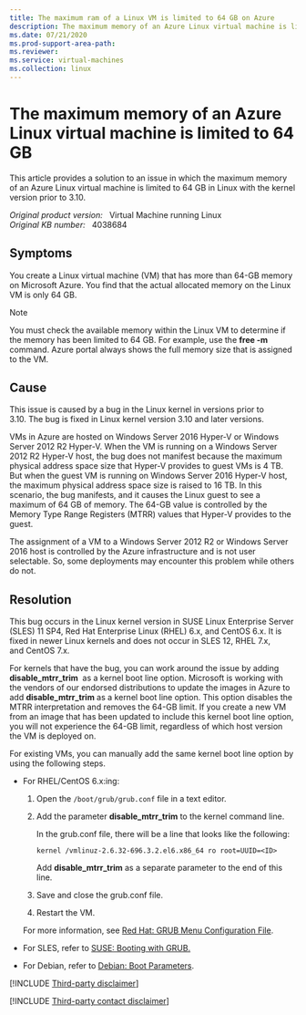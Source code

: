 ```yaml
---
title: The maximum ram of a Linux VM is limited to 64 GB on Azure
description: The maximum memory of an Azure Linux virtual machine is limited to 64 GB due to a bug in Linux with the kernel version prior to 3.10.
ms.date: 07/21/2020
ms.prod-support-area-path: 
ms.reviewer: 
ms.service: virtual-machines
ms.collection: linux
---
```

# The maximum memory of an Azure Linux virtual machine is limited to 64 GB

This article provides a solution to an issue in which the maximum memory of an Azure Linux virtual machine is limited to 64 GB in Linux with the kernel version prior to 3.10.

_Original product version:_ &nbsp; Virtual Machine running Linux  
_Original KB number:_ &nbsp; 4038684

## Symptoms

You create a Linux virtual machine (VM) that has more than 64-GB memory on Microsoft Azure. You find that the actual allocated memory on the Linux VM is only 64 GB.

> [!NOTE]
> You must check the available memory within the Linux VM to determine if the memory has been limited to 64 GB. For example, use the **free -m** command. Azure portal always shows the full memory size that is assigned to the VM.

## Cause

This issue is caused by a bug in the Linux kernel in versions prior to 3.10. The bug is fixed in Linux kernel version 3.10 and later versions.

VMs in Azure are hosted on Windows Server 2016 Hyper-V or Windows Server 2012 R2 Hyper-V. When the VM is running on a Windows Server 2012 R2 Hyper-V host, the bug does not manifest because the maximum physical address space size that Hyper-V provides to guest VMs is 4 TB. But when the guest VM is running on Windows Server 2016 Hyper-V host, the maximum physical address space size is raised to 16 TB. In this scenario, the bug manifests, and it causes the Linux guest to see a maximum of 64 GB of memory. The 64-GB value is controlled by the Memory Type Range Registers (MTRR) values that Hyper-V provides to the guest.

The assignment of a VM to a Windows Server 2012 R2 or Windows Server 2016 host is controlled by the Azure infrastructure and is not user selectable. So, some deployments may encounter this problem while others do not.

## Resolution

This bug occurs in the Linux kernel version in SUSE Linux Enterprise Server (SLES) 11 SP4, Red Hat Enterprise Linux (RHEL) 6.x, and CentOS 6.x. It is fixed in newer Linux kernels and does not occur in SLES 12, RHEL 7.x, and CentOS 7.x.
  
For kernels that have the bug, you can work around the issue by adding **disable_mtrr_trim**  as a kernel boot line option. Microsoft is working with the vendors of our endorsed distributions to update the images in Azure to add **disable_mtrr_trim** as a kernel boot line option. This option disables the MTRR interpretation and removes the 64-GB limit. If you create a new VM from an image that has been updated to include this kernel boot line option, you will not experience the 64-GB limit, regardless of which host version the VM is deployed on.

For existing VMs, you can manually add the same kernel boot line option by using the following steps.

- For RHEL/CentOS 6.x:ing:

    1. Open the `/boot/grub/grub.conf` file in a text editor.
    2. Add the parameter **disable_mtrr_trim** to the kernel command line.

        In the grub.conf file, there will be a line that looks like the following:  

        `kernel /vmlinuz-2.6.32-696.3.2.el6.x86_64 ro root=UUID=<ID>`

        Add **disable_mtrr_trim** as a separate parameter to the end of this line.
    3. Save and close the grub.conf file.
    4. Restart the VM.  

    For more information, see [Red Hat: GRUB Menu Configuration File](https://access.redhat.com/documentation/en-US/Red_Hat_Enterprise_Linux/6/html/Installation_Guide/s1-grub-configfile).

- For SLES, refer to [SUSE: Booting with GRUB.](https://www.suse.com/documentation/sled11/book_sle_admin/data/sec_grub_basic.html)
- For Debian, refer to [Debian: Boot Parameters](https://www.debian.org/releases/jessie/amd64/ch05s03.html.en).

[!INCLUDE [Third-party disclaimer](../../includes/third-party-disclaimer.md)]

[!INCLUDE [Third-party contact disclaimer](../../includes/third-party-contact-disclaimer.md)]
